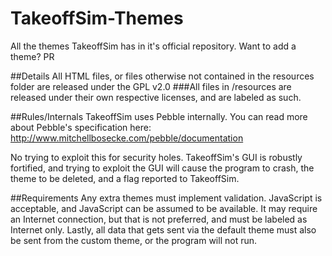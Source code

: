 # TakeoffSim-Themes
All the themes TakeoffSim has in it's official repository. Want to add a theme? PR

##Details
All HTML files, or files otherwise not contained in the resources folder are released under the GPL v2.0
###All files in /resources are released under their own respective licenses, and are labeled as such.

##Rules/Internals
TakeoffSim uses Pebble internally. You can read more about Pebble's specification here: http://www.mitchellbosecke.com/pebble/documentation

No trying to exploit this for security holes. TakeoffSim's GUI is robustly fortified, and trying to exploit the GUI will cause the program to crash, the theme to be deleted, and a flag reported to TakeoffSim.

##Requirements
Any extra themes must implement validation. JavaScript is acceptable, and JavaScript can be assumed to be available. It may require an Internet connection, but that is not preferred, and must be labeled as Internet only. Lastly, all data that gets sent via the default theme must also be sent from the custom theme, or the program will not run.
